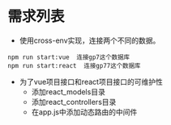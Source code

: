 # 需求列表

- 使用cross-env实现，连接两个不同的数据。
```
npm run start:vue  连接gp7这个数据库
npm run start:react  连接gp77这个数据库
```

- 为了vue项目接口和react项目接口的可维护性
  - 添加react_models目录
  - 添加react_controllers目录
  - 在app.js中添加动态路由的中间件

